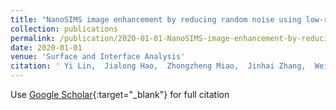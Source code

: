```yaml
---
title: "NanoSIMS image enhancement by reducing random noise using low-rank method"
collection: publications
permalink: /publication/2020-01-01-NanoSIMS-image-enhancement-by-reducing-random-noise-using-low-rank-method
date: 2020-01-01
venue: 'Surface and Interface Analysis'
citation: ' Yi Lin,  Jialong Hao,  Zhongzheng Miao,  Jinhai Zhang,  Wei Yang, &quot;NanoSIMS image enhancement by reducing random noise using low-rank method.&quot; Surface and Interface Analysis, 2020.'
---
```

Use [Google Scholar](https://scholar.google.com/scholar?q=NanoSIMS+image+enhancement+by+reducing+random+noise+using+low+rank+method){:target="_blank"} for full citation
